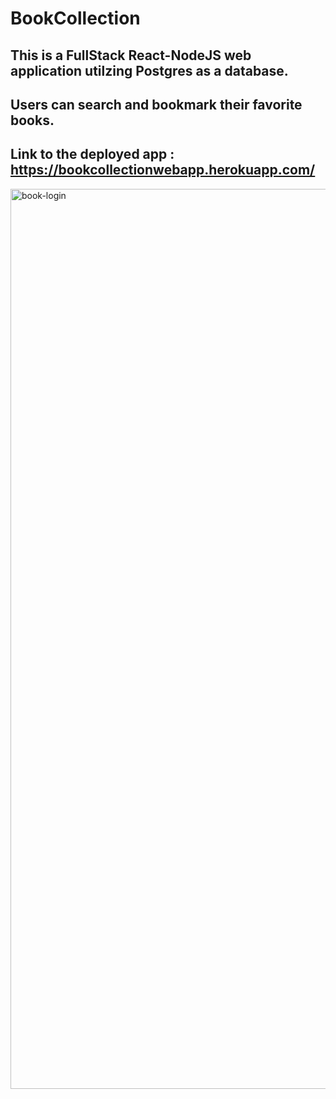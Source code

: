 # BookCollection

## This is a FullStack React-NodeJS web application utilzing Postgres as a database. 
## Users can search and bookmark their favorite books.

## Link to the deployed app : https://bookcollectionwebapp.herokuapp.com/

<img width="1440" alt="book-login" src="https://user-images.githubusercontent.com/118643881/206326820-1689315d-b37e-4597-b87c-6e265c9591db.png">


